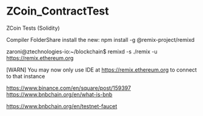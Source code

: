 # ZCoin_ContractTest
ZCoin Tests (Solidity)


Compiler FolderShare
install the new: npm install -g @remix-project/remixd

zaroni@ztechnologies-io:~/blockchain$ 
remixd -s ./remix -u https://remix.ethereum.org

[WARN] You may now only use IDE at https://remix.ethereum.org to connect to that instance

https://www.binance.com/en/square/post/159397
https://www.bnbchain.org/en/what-is-bnb

https://www.bnbchain.org/en/testnet-faucet
